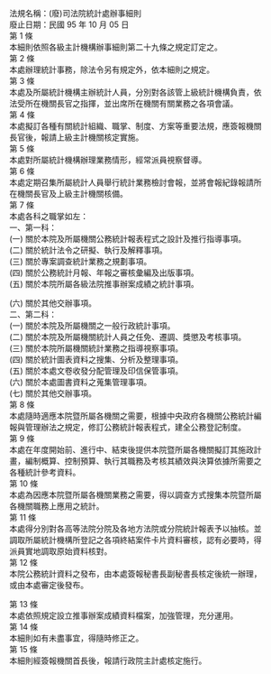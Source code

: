 法規名稱：(廢)司法院統計處辦事細則  
廢止日期：民國 95 年 10 月 05 日  
第 1 條  
本細則依照各級主計機構辦事細則第二十九條之規定訂定之。  
第 2 條  
本處辦理統計事務，除法令另有規定外，依本細則之規定。  
第 3 條  
本處及所屬統計機構主辦統計人員，分別對各該管上級統計機構負責，依  
法受所在機關長官之指揮，並出席所在機關有關業務之各項會議。  
第 4 條  
本處擬訂各種有關統計組織、職掌、制度、方案等重要法規，應簽報機關  
長官後，報請上級主計機關核定實施。  
第 5 條  
本處對所屬統計機構辦理業務情形，經常派員視察督導。  
第 6 條  
本處定期召集所屬統計人員舉行統計業務檢討會報，並將會報紀錄報請所  
在機關長官及上級主計機關核備。  
第 7 條  
本處各科之職掌如左：  
一、第一科：  
(一) 關於本院及所屬機關公務統計報表程式之設計及推行指導事項。  
(二) 關於統計法令之研擬、執行及解釋事項。  
(三) 關於專案調查統計業務之規劃事項。  
(四) 關於公務統計月報、年報之審核彙編及出版事項。  
(五) 關於本院所屬各級法院推事辦案成績之統計事項。  


(六) 關於其他交辦事項。  
二、第二科：  
(一) 關於本院及所屬機關之一般行政統計事項。  
(二) 關於本院及所屬機關統計人員之任免、遷調、獎懲及考核事項。  
(三) 關於本院所屬機關統計業務之指導視察事項。  
(四) 關於統計圖表資料之搜集、分析及整理事項。  
(五) 關於本處文卷收發分配管理及印信保管事項。  
(六) 關於本處圖書資料之蒐集管理事項。  
(七) 關於其他交辦事項。  
第 8 條  
本處隨時適應本院暨所屬各機關之需要，根據中央政府各機關公務統計編  
報與管理辦法之規定，修訂公務統計報表程式，建全公務登記制度。  
第 9 條  
本處在年度開始前、進行中、結束後提供本院暨所屬各機關擬訂其施政計  
畫，編制概算、控制預算、執行其職務及考核其績效與決算依據所需要之  
各種統計參考資料。  
第 10 條  
本處為因應本院暨所屬各機關業務之需要，得以調查方式搜集本院暨所屬  
各機關職務上應用之統計。  
第 11 條  
本處得分別對各高等法院分院及各地方法院或分院統計報表予以抽核。並  
調取所屬統計機構所登記之各項終結案件卡片資料審核，認有必要時，得  
派員實地調取原始資料核對。  
第 12 條  
本院公務統計資料之發布，由本處簽報秘書長副秘書長核定後統一辦理，  
或由本處審定後發布。  


第 13 條  
本處依照規定設立推事辦案成績資料檔案，加強管理，充分運用。  
第 14 條  
本細則如有未盡事宜，得隨時修正之。  
第 15 條  
本細則經簽報機關首長後，報請行政院主計處核定施行。  


